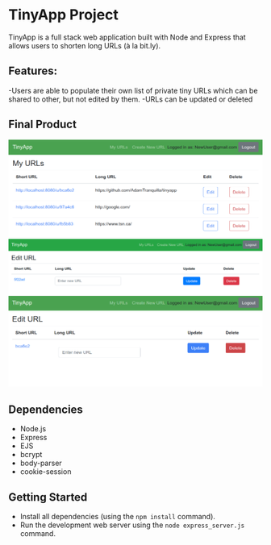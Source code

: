 # TinyApp Project

TinyApp is a full stack web application built with Node and Express that allows users to shorten long URLs (à la bit.ly).

## Features:

-Users are able to populate their own list of private tiny URLs which can be shared to other, but not edited by them.
-URLs can be updated or deleted

## Final Product

!["URLs page"](https://github.com/AdamTranquilla/tinyapp/blob/154460112e7060b1d80f4c45d6a88323673e914d/docs/urls-page.png?raw=true)
!["Create new URL page"](https://github.com/AdamTranquilla/tinyapp/blob/master/docs/edit-url-page.png?raw=true)
!["Edit URL page"](https://github.com/AdamTranquilla/tinyapp/blob/154460112e7060b1d80f4c45d6a88323673e914d/docs/edit-url-page-misaligned.png?raw=true)

## Dependencies

- Node.js
- Express
- EJS
- bcrypt
- body-parser
- cookie-session

## Getting Started

- Install all dependencies (using the `npm install` command).
- Run the development web server using the `node express_server.js` command.
